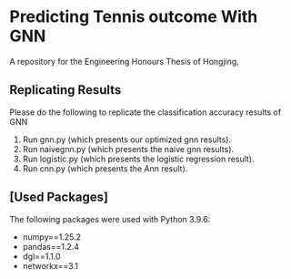 # Predicting Tennis outcome With GNN
A repository for the Engineering Honours Thesis of Hongjing, 

## Replicating Results

Please do the following to replicate the classification accuracy results of GNN

1. Run gnn.py (which presents our optimized gnn results).
2. Run naivegnn.py (which presents the naive gnn results).
3. Run logistic.py (which presents the logistic regression result).
4. Run cnn.py (which presents the Ann result).

## [Used Packages]

The following packages were used with Python 3.9.6:

* numpy==1.25.2
* pandas==1.2.4
* dgl==1.1.0
* networkx==3.1
